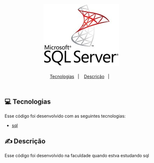 <h1 align="center">
    <img alt="sql" title="sql" src=".github/sql.jpg" />
</h1>

<p align="center">
  <a href="#tecnologias">Tecnologias</a>&nbsp;&nbsp;&nbsp;|&nbsp;&nbsp;&nbsp;
   <a href="#descrição">Descrição</a>&nbsp;&nbsp;&nbsp;|&nbsp;&nbsp;&nbsp;
</p> 
<br>

## 💻 Tecnologias

Esse código foi desenvolvido com as seguintes tecnologias:

- [sql](https://www.microsoft.com/pt-br/sql-server/sql-server-downloads)


## ✍ Descrição

Esse código foi desenvolvido na faculdade quando estva estudando sql
